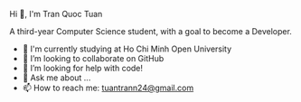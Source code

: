 Hi 👋, I'm Tran Quoc Tuan

A third-year Computer Science student, with a goal to become a Developer.

-  🌱 I'm currently studying at Ho Chi Minh Open University
- 👯 I’m looking to collaborate on GitHub
- 🤔 I’m looking for help with code!
- 💬 Ask me about ...
- 📫 How to reach me: tuantrann24@gmail.com

